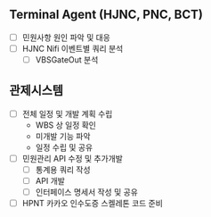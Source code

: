 ## Terminal Agent (HJNC, PNC, BCT)

- [ ] 민원사항 원인 파악 및 대응
- [ ] HJNC Nifi 이벤트별 쿼리 분석
    - [ ] VBSGateOut 분석

## 관제시스템

- [ ] 전체 일정 및 개발 계획 수립
    -  WBS 상 일정 확인
    -  미개발 기능 파악
    -  일정 수립 및 공유
- [ ] 민원관리 API 수정 및 추가개발
    - [ ] 통계용 쿼리 작성
    - [ ] API 개발
    - [ ] 인터페이스 명세서 작성 및 공유
- [ ] HPNT 카카오 인수도증 스켈레톤 코드 준비